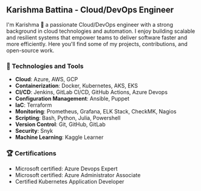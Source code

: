 
## Karishma Battina - Cloud/DevOps Engineer

I'm Karishma 👋 a passionate Cloud/DevOps engineer with a strong background in cloud technologies and automation. I enjoy building scalable and resilient systems that empower teams to deliver software faster and more efficiently. Here you'll find some of my projects, contributions, and open-source work.

### 🔧 Technologies and Tools

- **Cloud**: Azure, AWS, GCP
- **Containerization**: Docker, Kubernetes, AKS, EKS
- **CI/CD**: Jenkins, GitLab CI/CD, GitHub Actions, Azure Devops
- **Configuration Management**: Ansible, Puppet
- **IaC**: Terraform
- **Monitoring**: Prometheus, Grafana, ELK Stack, CheckMK, Nagios
- **Scripting**: Bash, Python, Julia, Powershell
- **Version Control**: Git, GitHub, GitLab
- **Security**: Snyk
- **Machine Learning**: Kaggle Learner


### 🏆 Certifications

- Microsoft certified: Azure Devops Expert
- Microsoft certified: Azure Administrator Associate
- Certified Kubernetes Application Developer
